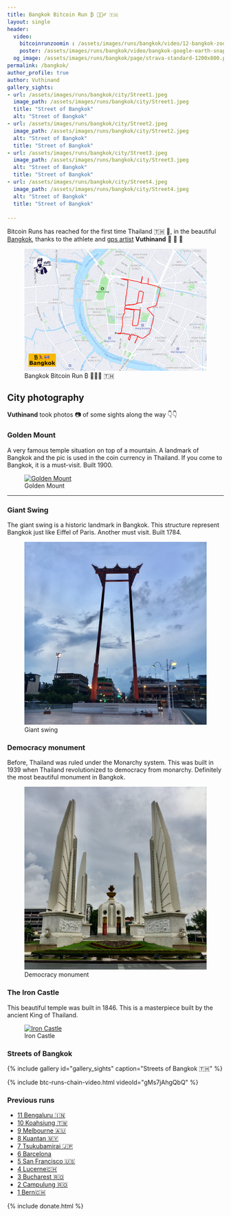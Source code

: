 ```yaml
---
title: Bangkok Bitcoin Run ₿ 🏃🏿‍♂️ 🇹🇭
layout: single
header:
  video:
    bitcoinrunzoomin : /assets/images/runs/bangkok/video/12-bangkok-zoomin-1920x1080.m4v
    poster: /assets/images/runs/bangkok/video/bangkok-google-earth-snapshot-1920x1080.jpg
  og_image: /assets/images/runs/bangkok/page/strava-standard-1200x800.png
permalink: /bangkok/
author_profile: true
author: Vuthinand
gallery_sights:
- url: /assets/images/runs/bangkok/city/Street1.jpeg
  image_path: /assets/images/runs/bangkok/city/Street1.jpeg
  title: "Street of Bangkok"
  alt: "Street of Bangkok"
- url: /assets/images/runs/bangkok/city/Street2.jpeg
  image_path: /assets/images/runs/bangkok/city/Street2.jpeg
  alt: "Street of Bangkok"
  title: "Street of Bangkok"
- url: /assets/images/runs/bangkok/city/Street3.jpeg
  image_path: /assets/images/runs/bangkok/city/Street3.jpeg
  alt: "Street of Bangkok"
  title: "Street of Bangkok"
- url: /assets/images/runs/bangkok/city/Street4.jpeg
  image_path: /assets/images/runs/bangkok/city/Street4.jpeg
  alt: "Street of Bangkok"
  title: "Street of Bangkok"

---
```


Bitcoin Runs has reached for the first time Thailand 🇹🇭 🎉, in the beautiful [Bangkok](https://en.wikipedia.org/wiki/Bangkok),
thanks to the athlete and [gps artist](https://www.instagram.com/vuthinand/) **Vuthinand** 💪 👏 🙏  

<figure class="image">
  <a href="/assets/images/runs/bangkok/page/strava-standard-1200x800.png" target="_blank">
    <img src="/assets/images/runs/bangkok/page/strava-standard-1200x800.png" alt="Bangkok Bitcoin Ride Strava ₿ 🏃🏿‍♂️ 🇹🇭">
  </a>
  <figcaption>Bangkok Bitcoin Run ₿ 🏃🏿‍♂️ 🇹🇭</figcaption>
</figure>

## City photography

**Vuthinand** took photos 📷 of some sights along the way 👇👇

### Golden Mount
A very famous temple situation on top of a mountain. A landmark of Bangkok and the pic is used in the coin currency in Thailand.
If you come to Bangkok, it is a must-visit. Built 1900.

<figure class="image">
  <a href="/assets/images/runs/bangkok/city/golden-mount.jpeg">
    <img src="/assets/images/runs/bangkok/city/golden-mount.jpeg" alt="Golden Mount">
  </a>
  <figcaption>Golden Mount</figcaption>
</figure>

<hr>

### Giant Swing 

The giant swing is a historic landmark in Bangkok. This structure represent Bangkok just like Eiffel of Paris. 
Another must visit. Built 1784.

<figure class="image">
  <a href="/assets/images/runs/bangkok/city/giant-swing.jpeg">
    <img src="/assets/images/runs/bangkok/city/giant-swing.jpeg" alt="Giant swing">
  </a>
  <figcaption>Giant swing</figcaption>
</figure>

### Democracy monument 

Before, Thailand was ruled under the Monarchy system.
This was built  in 1939 when Thailand revolutionized to democracy from monarchy.
Definitely the most beautiful monument in Bangkok.

<figure class="image">
  <a href="/assets/images/runs/bangkok/city/democracy-monument.jpeg">
    <img src="/assets/images/runs/bangkok/city/democracy-monument.jpeg" alt="Democracy monument">
  </a>
  <figcaption>Democracy monument</figcaption>
</figure>

### The Iron Castle 

This beautiful temple was built in 1846. This is a masterpiece built by the ancient King of Thailand.

<figure class="image">
  <a href="/assets/images/runs/bangkok/city/iron-castle.jpeg">
    <img src="/assets/images/runs/bangkok/city/iron-castle.jpeg" alt="Iron Castle">
  </a>
  <figcaption>Iron Castle</figcaption>
</figure>

### Streets of Bangkok

{% include gallery id="gallery_sights" caption="Streets of Bangkok 🇹🇭" %}

{% include btc-runs-chain-video.html videoId="gMs7jAhgQbQ" %}

### Previous runs

- [11 Bengaluru 🇮🇳](/bengaluru)
- [10 Koahsiung 🇹🇼](/kaohsiung)
- [9 Melbourne 🇦🇺](/melbourne)
- [8 Kuantan 🇲🇾](/kuantan)
- [7 Tsukubamirai 🇯🇵](/tsukubamirai)
- [6 Barcelona](/barcelona)
- [5 San Francisco 🇺🇸](/san-francisco)
- [4 Lucerne🇨🇭](/lucerne)
- [3 Bucharest 🇷🇴](/bucharest)
- [2 Campulung 🇷🇴](/campulung)
- [1 Bern🇨🇭](/bern)

{% include donate.html %}  
  
  
